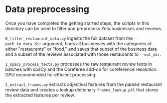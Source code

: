 # Data preprocessing

Once you have completed the getting started steps, the scripts in this directory can be used to filter and preprocess Yelp businesses and reviews. 

`0_filter_restaurant_data.py` ingests the full dataset from the `--path_to_data_dir` argument, finds all businesses with the categories of either "restaurants" or "food," and saves that subset of the business data and a subset of the reviews associated with those restaurants to `--out_dir`. 

`1_spacy_process_texts.py` processes the raw restaurant review texts in batches with spaCy and the Coreferee add-on for coreference resolution. GPU recommended for efficient processing.

`2_extract_frames.py` extracts adjectival features from the parsed restaurant review data and creates a lookup dictionary `frames_lookup.pkl` that stores the extracted features per review. 
